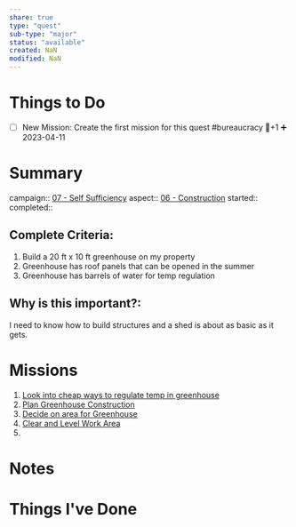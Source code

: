 ```yaml
---
share: true
type: "quest"
sub-type: "major"
status: "available"
created: NaN 
modified: NaN
---
```

 
 
# Things to Do
- [ ] New Mission: Create the first mission for this quest #bureaucracy 🥄+1 ➕ 2023-04-11 
# Summary
campaign:: [07 - Self Sufficiency](07%20-%20Self%20Sufficiency.md)
aspect:: [06 - Construction](./06%20-%20Construction.md)
started:: 
completed::
## Complete Criteria:
1. Build a 20 ft x 10 ft greenhouse on my property
2. Greenhouse has roof panels that can be opened in the summer
3. Greenhouse has barrels of water for temp regulation

## Why is this important?:
I need to know how to build structures and a shed is about as basic as it gets.
# Missions
1. [Look into cheap ways to regulate temp in greenhouse](Look%20into%20cheap%20ways%20to%20regulate%20temp%20in%20greenhouse.md)
2. [Plan Greenhouse Construction](Plan%20Greenhouse%20Construction.md)
3. [Decide on area for Greenhouse](Decide%20on%20area%20for%20Greenhouse.md)
4. [Clear and Level Work Area](Clear%20and%20Level%20Work%20Area.md)
5. 

# Notes

# Things I've Done